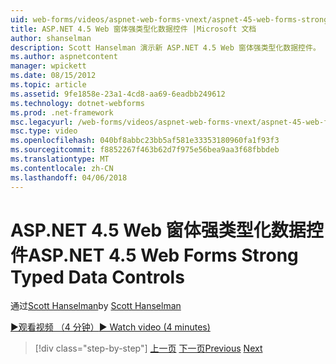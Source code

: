 ```yaml
---
uid: web-forms/videos/aspnet-web-forms-vnext/aspnet-45-web-forms-strong-typed-data-controls
title: ASP.NET 4.5 Web 窗体强类型化数据控件 |Microsoft 文档
author: shanselman
description: Scott Hanselman 演示新 ASP.NET 4.5 Web 窗体强类型化数据控件。
ms.author: aspnetcontent
manager: wpickett
ms.date: 08/15/2012
ms.topic: article
ms.assetid: 9fe1858e-23a1-4cd8-aa69-6eadbb249612
ms.technology: dotnet-webforms
ms.prod: .net-framework
msc.legacyurl: /web-forms/videos/aspnet-web-forms-vnext/aspnet-45-web-forms-strong-typed-data-controls
msc.type: video
ms.openlocfilehash: 040bf8abbc23bb5af581e33353180960fa1f93f3
ms.sourcegitcommit: f8852267f463b62d7f975e56bea9aa3f68fbbdeb
ms.translationtype: MT
ms.contentlocale: zh-CN
ms.lasthandoff: 04/06/2018
---
```

<a name="aspnet-45-web-forms-strong-typed-data-controls"></a><span data-ttu-id="e7f19-103">ASP.NET 4.5 Web 窗体强类型化数据控件</span><span class="sxs-lookup"><span data-stu-id="e7f19-103">ASP.NET 4.5 Web Forms Strong Typed Data Controls</span></span>
====================
<span data-ttu-id="e7f19-104">通过[Scott Hanselman](https://github.com/shanselman)</span><span class="sxs-lookup"><span data-stu-id="e7f19-104">by [Scott Hanselman](https://github.com/shanselman)</span></span>

[<span data-ttu-id="e7f19-105">&#9654;观看视频 （4 分钟）</span><span class="sxs-lookup"><span data-stu-id="e7f19-105">&#9654; Watch video (4 minutes)</span></span>](https://channel9.msdn.com/Blogs/ASP-NET-Site-Videos/aspnet-45-web-forms-strong-typed-data-controls)

> [!div class="step-by-step"]
> <span data-ttu-id="e7f19-106">[上一页](aspnet-45-web-forms-model-binding.md)
> [下一页](aspnet-vnext-videos-bundling-and-minification.md)</span><span class="sxs-lookup"><span data-stu-id="e7f19-106">[Previous](aspnet-45-web-forms-model-binding.md)
[Next](aspnet-vnext-videos-bundling-and-minification.md)</span></span>
